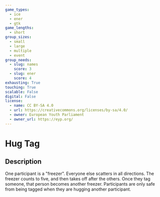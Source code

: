 ```yaml
---
game_types:
  - ice
  - ener
  - gtk
game_lengths:
  - short
group_sizes:
  - small
  - large
  - multiple
  - event
group_needs:
  - slug: names
    score: 3
  - slug: ener
    score: 4
exhausting: True
touching: True
scalable: False
digital: False
license:
  - name: CC BY-SA 4.0
  - url: https://creativecommons.org/licenses/by-sa/4.0/
  - owner: European Youth Parliament
  - owner_url: https://eyp.org/
---
```

# Hug Tag

## Description
One participant is a "freezer". Everyone else scatters in all directions. The freezer counts to five, and then takes off after the others. Once they tag someone, that person becomes another freezer. Participants are only safe from being
tagged when they are hugging another participant.
